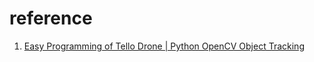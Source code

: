
# reference
1. [Easy Programming of Tello Drone | Python OpenCV Object Tracking](https://youtu.be/vDOkUHNdmKs)